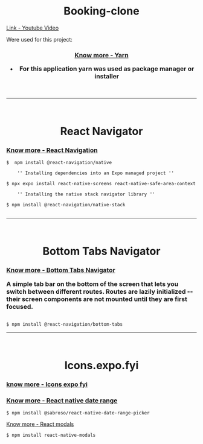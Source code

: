 <h1 align='center'>Booking-clone</h1>

[Link - Youtube Video](https://www.youtube.com/watch?v=3QcMq90iD5Q)

Were used for this project:

<h3 align="center">

[Know more - Yarn](https://classic.yarnpkg.com/lang/en/docs/install/#windows-stable)

- For this application yarn was used as package manager or installer

</h3>

<br>

---

<br>

<h1 align="center"> React Navigator

<h3>

[Know more - React Navigation](https://reactnavigation.org/docs/getting-started/)

</h3>

</h1>


```
$  npm install @react-navigation/native

    '' Installing dependencies into an Expo managed project ''

$ npx expo install react-native-screens react-native-safe-area-context

    '' Installing the native stack navigator library ''

$ npm install @react-navigation/native-stack


```

---

<br>

<h1 align="center"> Bottom Tabs Navigator</h1>

<h3>

[Know more - Bottom Tabs Navigator](https://reactnavigation.org/docs/bottom-tab-navigator/)

A simple tab bar on the bottom of the screen that lets you switch between different routes. 
Routes are lazily initialized -- their screen components are not mounted until they are first focused.

</h3>


```

$ npm install @react-navigation/bottom-tabs

```
---

<br>

<h1 align='center'> Icons.expo.fyi

<h3>

[know more - Icons expo fyi](https://icons.expo.fyi/)

</h3>

</h1>


<h3>

[Know more - React native date range](https://www.npmjs.com/package/@sabroso/react-native-date-range-picker)


</h3>

```
$ npm install @sabroso/react-native-date-range-picker

```

[Know more - React modals](https://www.npmjs.com/package/react-native-modals)
```
$ npm install react-native-modals

```
